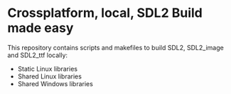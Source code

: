 # Crossplatform, local, SDL2 Build made easy

This repository contains scripts and makefiles to build SDL2, SDL2_image and SDL2_ttf locally:

- Static Linux libraries
- Shared Linux libraries
- Shared Windows libraries